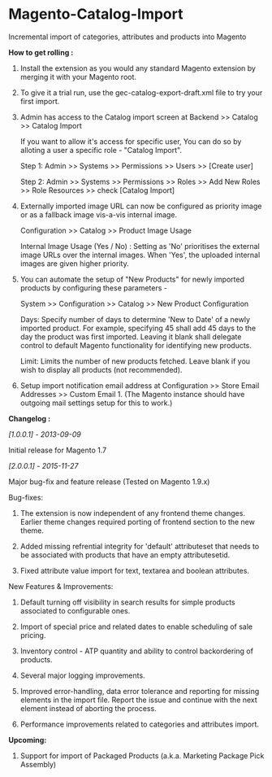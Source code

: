 Magento-Catalog-Import
======================

Incremental import of categories, attributes and products into Magento

**How to get rolling :**

1. Install the extension as you would any standard Magento extension by merging it with your Magento root.
2. To give it a trial run, use the gec-catalog-export-draft.xml file to try your first import.
3. Admin has access to the Catalog import screen at Backend >> Catalog >> Catalog Import

   If you want to allow it's access for specific user, You can do so by alloting a user a specific role - "Catalog Import". 
   
    Step 1: Admin >> Systems >> Permissions >> Users >> [Create user]
   
    Step 2: Admin >> Systems >> Permissions >> Roles >> Add New Roles >> Role Resources >> check [Catalog Import]

4. Externally imported image URL can now be configured as priority image or as a fallback image vis-a-vis internal image.
   
    Configuration >> Catalog >> Product Image Usage

    Internal Image Usage (Yes / No) : Setting as 'No' prioritises the external image URLs over the internal images. When 'Yes',     the uploaded internal images are given higher priority. 

5. You can automate the setup of "New Products" for newly imported products by configuring these parameters -
    
    System >> Configuration >> Catalog >> New Product Configuration

    Days: Specify number of days to determine 'New to Date' of a newly imported product. For example, specifying 45 shall add 45 days to the day the product was first imported. Leaving it blank shall delegate control to default Magento functionality for identifying new products.
    
    Limit: Limits the number of new products fetched. Leave blank if you wish to display all products (not recommended).

6. Setup import notification email address at Configuration >> Store Email Addresses >> Custom Email 1. (The Magento instance should have outgoing mail settings setup for this to work.)
 
**Changelog :**

*[1.0.0.1] - 2013-09-09*

Initial release for Magento 1.7

*[2.0.0.1] - 2015-11-27*

Major bug-fix and feature release (Tested on Magento 1.9.x)

Bug-fixes:

1. The extension is now independent of any frontend theme changes. Earlier theme changes required porting of frontend section to the new theme.

2. Added missing refrential integrity for 'default' attributeset that needs to be associated with products that have an empty attributesetid.

3. Fixed attribute value import for text, textarea and boolean attributes. 

New Features & Improvements:

1. Default turning off visibility in search results for simple products associated to configurable ones.

2. Import of special price and related dates to enable scheduling of sale pricing.

3. Inventory control - ATP quantity and ability to control backordering of products.

4. Several major logging improvements. 

5. Improved error-handling, data error tolerance and reporting for missing elements in the import file. Report the issue and continue with the next element instead of aborting the process.

6. Performance improvements related to categories and attributes import.

**Upcoming:**

1. Support for import of Packaged Products (a.k.a. Marketing Package Pick Assembly)


